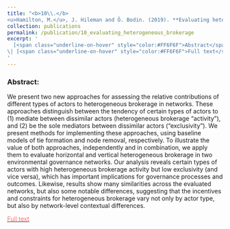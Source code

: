 ```yaml
---
title: "<b>10\\.</b> 
<u>Hamilton, M.</u>, J. Hileman and Ö. Bodin. (2019). **Evaluating heterogeneous brokerage: New conceptual and methodological approaches and their application to multi-level environmental governance networks.** Social Networks. doi:10.1016/j.socnet.2019.08.002."
collection: publications
permalink: /publication/10_evaluating_heterogeneous_brokerage
excerpt: '
  [<span class="underline-on-hover" style="color:#FF6F6F">Abstract</span>](../publication/10_evaluating_heterogeneous_brokerage)
\| [<span class="underline-on-hover" style="color:#FF6F6F">Full text</span>](https://doi.org/10.1016/j.socnet.2019.08.002)
'
---
```


### Abstract:
We present two new approaches for assessing the relative contributions of different types of actors to heterogeneous brokerage in networks. These approaches distinguish between the tendency of certain types of actors to (1) mediate between dissimilar actors (heterogeneous brokerage “activity”), and (2) be the sole mediators between dissimilar actors (“exclusivity”). We present methods for implementing these approaches, using baseline models of tie formation and node removal, respectively. To illustrate the value of both approaches, independently and in combination, we apply them to evaluate horizontal and vertical heterogeneous brokerage in two environmental governance networks. Our analysis reveals certain types of actors with high heterogeneous brokerage activity but low exclusivity (and vice versa), which has important implications for governance processes and outcomes. Likewise, results show many similarities across the evaluated networks, but also some notable differences, suggesting that the incentives and constraints for heterogeneous brokerage vary not only by actor type, but also by network-level contextual differences.


[<span class="underline-on-hover" style="color:#FF6F6F">Full text</span>](https://doi.org/10.1016/j.socnet.2019.08.002)
